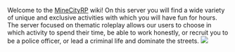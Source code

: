 Welcome to the [MineCityRP](http://www.mcrp.ml/) wiki!
On this server you will find a wide variety of unique and exclusive activities with which you will have fun for hours. The server focused on thematic roleplay allows our users to choose in which activity to spend their time, be able to work honestly, or recruit you to be a police officer, or lead a criminal life and dominate the streets.
![](https://i.imgur.com/nynKT9a.jpg)
